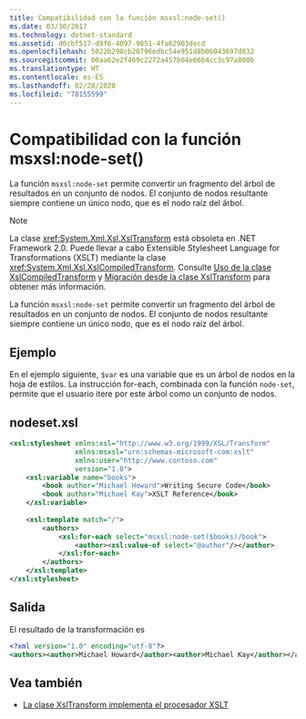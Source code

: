 ```yaml
---
title: Compatibilidad con la función msxsl:node-set()
ms.date: 03/30/2017
ms.technology: dotnet-standard
ms.assetid: d0cbf517-d9f6-4097-9851-4fa62903decd
ms.openlocfilehash: 5022b298cb20796edbc54e951d8b06043697d832
ms.sourcegitcommit: 00aa62e2f469c2272a457b04e66b4cc3c97a800b
ms.translationtype: HT
ms.contentlocale: es-ES
ms.lasthandoff: 02/28/2020
ms.locfileid: "78155599"
---
```

# <a name="support-for-the-msxslnode-set-function"></a>Compatibilidad con la función msxsl:node-set()
La función `msxsl:node-set` permite convertir un fragmento del árbol de resultados en un conjunto de nodos. El conjunto de nodos resultante siempre contiene un único nodo, que es el nodo raíz del árbol.  
  
> [!NOTE]
> La clase <xref:System.Xml.Xsl.XslTransform> está obsoleta en .NET Framework 2.0. Puede llevar a cabo Extensible Stylesheet Language for Transformations (XSLT) mediante la clase <xref:System.Xml.Xsl.XslCompiledTransform>. Consulte [Uso de la clase XslCompiledTransform](../../../../docs/standard/data/xml/using-the-xslcompiledtransform-class.md) y [Migración desde la clase XslTransform](../../../../docs/standard/data/xml/migrating-from-the-xsltransform-class.md) para obtener más información.  
  
 La función `msxsl:node-set` permite convertir un fragmento del árbol de resultados en un conjunto de nodos. El conjunto de nodos resultante siempre contiene un único nodo, que es el nodo raíz del árbol.  
  
## <a name="example"></a>Ejemplo  
 En el ejemplo siguiente, `$var` es una variable que es un árbol de nodos en la hoja de estilos. La instrucción for-each, combinada con la función `node-set`, permite que el usuario itere por este árbol como un conjunto de nodos.  
  
## <a name="nodesetxsl"></a>nodeset.xsl  
  
```xml  
<xsl:stylesheet xmlns:xsl="http://www.w3.org/1999/XSL/Transform"  
                xmlns:msxsl="urn:schemas-microsoft-com:xslt"  
                xmlns:user="http://www.contoso.com"  
                version="1.0">  
    <xsl:variable name="books">  
        <book author="Michael Howard">Writing Secure Code</book>  
        <book author="Michael Kay">XSLT Reference</book>  
    </xsl:variable>  
  
    <xsl:template match="/">  
        <authors>  
            <xsl:for-each select="msxsl:node-set($books)/book">
                <author><xsl:value-of select="@author"/></author>  
            </xsl:for-each>  
        </authors>  
    </xsl:template>  
</xsl:stylesheet>  
```  
  
## <a name="output"></a>Salida  
 El resultado de la transformación es  
  
```xml  
<?xml version="1.0" encoding="utf-8"?>  
<authors><author>Michael Howard</author><author>Michael Kay</author></authors>  
```  
  
## <a name="see-also"></a>Vea también

- [La clase XslTransform implementa el procesador XSLT](../../../../docs/standard/data/xml/xsltransform-class-implements-the-xslt-processor.md)
